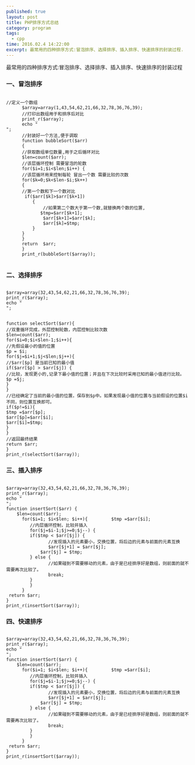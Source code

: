 ```yaml
---
published: true
layout: post
title: PHP排序方式总结
category: program
tags: 
  - cpp
time: 2016.02.4 14:22:00
excerpt: 最常用的四种排序方式:冒泡排序、选择排序、插入排序、快速排序的封装过程.
---
```

<p>最常用的四种排序方式:冒泡排序、选择排序、插入排序、快速排序的封装过程</p>
<h3>一、冒泡排序</h3>
<code>
//定义一个数组
      $array=array(1,43,54,62,21,66,32,78,36,76,39);
      //打印出数组用于和排序后对比
      print_r($array);
      echo "<br/>";
      //封装好一个方法,便于调取
      function bubbleSort($arr)
      {
      //获取数组单位数量,用于之后循环对比
      $len=count($arr);
      //该层循环控制 需要冒泡的轮数
      for($i=1;$i<$len;$i++) {
      //该层循环用来控制每轮 冒出一个数 需要比较的次数
      for($k=0;$k<$len-$i;$k++)
      {
      //第一个数和下一个数对比
       if($arr[$k]>$arr[$k+1])
          {
              //如果第二个数大于第一个数,就替换两个数的位置,
             $tmp=$arr[$k+1];
              $arr[$k+1]=$arr[$k];
              $arr[$k]=$tmp;
          }
      }
      }
      return  $arr;
      }
      print_r(bubbleSort($array));
      </code>
<h3>二、选择排序</h3>
<code>
$array=array(32,43,54,62,21,66,32,78,36,76,39);
print_r($array);
echo "<br/>";

function selectSort($arr){
//双重循环完成，外层控制轮数，内层控制比较次数
     $len=count($arr);
      for($i=0;$i<$len-1;$i++){
       //先假设最小的值的位置
       $p = $i;
          for($j=$i+1;$j<$len;$j++){
            //$arr[$p] 是当前已知的最小值
            if($arr[$p] > $arr[$j]) {
                 //比较，发现更小的,记录下最小值的位置；并且在下次比较时采用已知的最小值进行比较。
                 $p =$j;
            }
           }
//已经确定了当前的最小值的位置，保存到$p中。如果发现最小值的位置与当前假设的位置$i不同，则位置互换即可。
    if($p!=$i){
            $tmp =$arr[$p];
            $arr[$p]=$arr[$i];
            $arr[$i]=$tmp;
         }
}
//返回最终结果
return $arr;
}
print_r(selectSort($array));
</code>
<h3>三、插入排序</h3>
<code>
$array=array(32,43,54,62,21,66,32,78,36,76,39);
print_r($array);
echo "<br/>";
function insertSort($arr) {
    $len=count($arr);
      for($i=1; $i<$len; $i++){         $tmp =$arr[$i];
         //内层循环控制，比较并插入
         for($j=$i-1;$j>=0;$j--) {
         if($tmp < $arr[$j]) {
                //发现插入的元素要小，交换位置，将后边的元素与前面的元素互换
                $arr[$j+1] = $arr[$j];
             $arr[$j] = $tmp;
         } else {
                //如果碰到不需要移动的元素，由于是已经排序好是数组，则前面的就不需要再次比较了。
                break;
         }
         }
      }
 return $arr;
}
print_r(insertSort($array));
</code>
<h3>四、快速排序</h3>
<code>
$array=array(32,43,54,62,21,66,32,78,36,76,39);
print_r($array);
echo "<br/>";
function insertSort($arr) {
    $len=count($arr);
      for($i=1; $i<$len; $i++){         $tmp =$arr[$i];
         //内层循环控制，比较并插入
         for($j=$i-1;$j>=0;$j--) {
         if($tmp < $arr[$j]) {
                //发现插入的元素要小，交换位置，将后边的元素与前面的元素互换
                $arr[$j+1] = $arr[$j];
             $arr[$j] = $tmp;
         } else {
                //如果碰到不需要移动的元素，由于是已经排序好是数组，则前面的就不需要再次比较了。
                break;
         }
         }
      }
 return $arr;
}
print_r(insertSort($array));
</code>